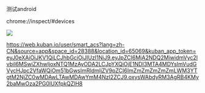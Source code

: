 测试android



chrome://inspect/#devices

![](http://media-dev.kuban.io/test/2020-01-09-5681530610672_.pic.jpg)





https://web.kuban.io/user/smart_acs?lang=zh-CN&source=app&space_id=28388&location_id=65069&kuban_app_token=eyJ0eXAiOiJKV1QiLCJhbGciOiJIUzI1NiJ9.eyJpZCI6MjA2NDQ2MiwidmVyc2lvbiI6MSwiZXhwIjoxNTQ1MzAyODA2LCJpYXQiOjE1NDI3MTA4MDYsImVudGVycHJpc2VfaWQiOm51bGwsImRldmljZV9pZCI6ImZmZmZmZmZmLWM3YTgtM2NjZC0wMDAwLTAwMDAwYmM4NzI2ZCJ9.oxysWAbdyRM3AgRB4KMy2baMwOza2PG0lUXfpkQZlH8